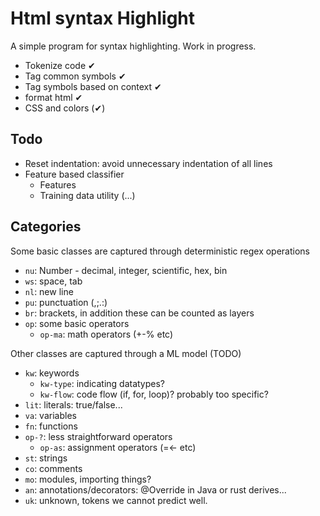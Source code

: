 # Html syntax Highlight

A simple program for syntax highlighting. Work in progress.

- Tokenize code ✔
- Tag common symbols ✔
- Tag symbols based on context ✔
- format html ✔
- CSS and colors (✔)

## Todo

- Reset indentation: avoid unnecessary indentation of all lines
- Feature based classifier
  - Features
  - Training data utility (...)

## Categories

Some basic classes are captured through deterministic regex operations

- `nu`: Number - decimal, integer, scientific, hex, bin
- `ws`: space, tab
- `nl`: new line
- `pu`: punctuation (,;.:)
- `br`: brackets, in addition these can be counted as layers
- `op`: some basic operators
  - `op-ma`: math operators (+-% etc)

Other classes are captured through a ML model (TODO)

- `kw`: keywords
  - `kw-type`: indicating datatypes?
  - `kw-flow`: code flow (if, for, loop)? probably too specific?
- `lit`: literals: true/false...
- `va`: variables
- `fn`: functions
- `op-?`: less straightforward operators
  - `op-as`: assignment operators (=<- etc)
- `st`: strings
- `co`: comments
- `mo`: modules, importing things?
- `an`: annotations/decorators: @Override in Java or rust derives...
- `uk`: unknown, tokens we cannot predict well.
